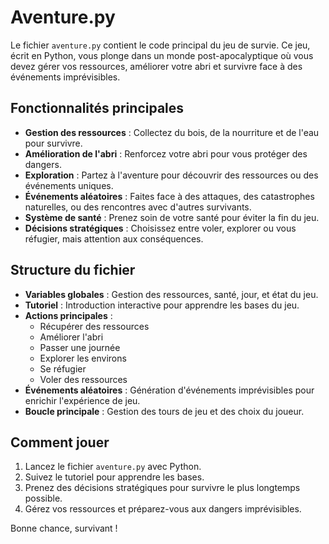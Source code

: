 # Aventure.py

Le fichier `aventure.py` contient le code principal du jeu de survie. Ce jeu, écrit en Python, vous plonge dans un monde post-apocalyptique où vous devez gérer vos ressources, améliorer votre abri et survivre face à des événements imprévisibles.

## Fonctionnalités principales

- **Gestion des ressources** : Collectez du bois, de la nourriture et de l'eau pour survivre.
- **Amélioration de l'abri** : Renforcez votre abri pour vous protéger des dangers.
- **Exploration** : Partez à l'aventure pour découvrir des ressources ou des événements uniques.
- **Événements aléatoires** : Faites face à des attaques, des catastrophes naturelles, ou des rencontres avec d'autres survivants.
- **Système de santé** : Prenez soin de votre santé pour éviter la fin du jeu.
- **Décisions stratégiques** : Choisissez entre voler, explorer ou vous réfugier, mais attention aux conséquences.

## Structure du fichier

- **Variables globales** : Gestion des ressources, santé, jour, et état du jeu.
- **Tutoriel** : Introduction interactive pour apprendre les bases du jeu.
- **Actions principales** :
  - Récupérer des ressources
  - Améliorer l'abri
  - Passer une journée
  - Explorer les environs
  - Se réfugier
  - Voler des ressources
- **Événements aléatoires** : Génération d'événements imprévisibles pour enrichir l'expérience de jeu.
- **Boucle principale** : Gestion des tours de jeu et des choix du joueur.

## Comment jouer

1. Lancez le fichier `aventure.py` avec Python.
2. Suivez le tutoriel pour apprendre les bases.
3. Prenez des décisions stratégiques pour survivre le plus longtemps possible.
4. Gérez vos ressources et préparez-vous aux dangers imprévisibles.

Bonne chance, survivant !